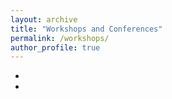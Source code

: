```yaml
---
layout: archive
title: "Workshops and Conferences"
permalink: /workshops/
author_profile: true
---
```


*
*

